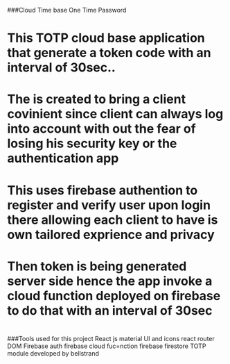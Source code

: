 ###Cloud Time base One Time Password
# This TOTP cloud base application that generate a token code with an interval of 30sec..
# The is created to bring a client covinient since client can always log into account with out the fear of losing his security key or the authentication app
# This uses firebase authention to register and verify user upon login there allowing each client to have is own tailored exprience and privacy
# Then token is being generated server side hence the app invoke a cloud function deployed on firebase to do that with an interval of 30sec
# 

###Tools used for this project
React js
material UI and icons
react router DOM
Firebase auth
firebase cloud fuc=nction
firebase firestore
TOTP module developed by bellstrand
